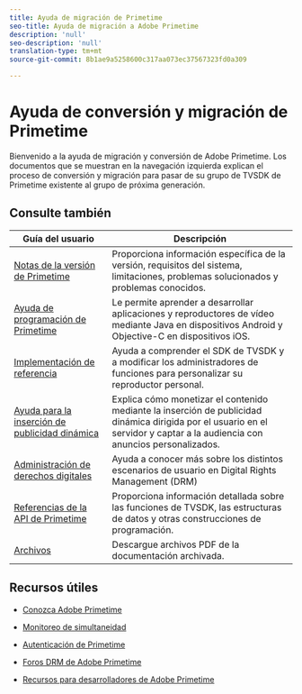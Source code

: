 ```yaml
---
title: Ayuda de migración de Primetime
seo-title: Ayuda de migración a Adobe Primetime
description: 'null'
seo-description: 'null'
translation-type: tm+mt
source-git-commit: 8b1ae9a5258600c317aa073ec37567323fd0a309

---
```



# Ayuda de conversión y migración de Primetime

Bienvenido a la ayuda de migración y conversión de Adobe Primetime. Los documentos que se muestran en la navegación izquierda explican el proceso de conversión y migración para pasar de su grupo de TVSDK de Primetime existente al grupo de próxima generación.

## Consulte también

| Guía del usuario | Descripción |
|--- |--- |
| [Notas de la versión de Primetime](/help/release-notes/home.md) | Proporciona información específica de la versión, requisitos del sistema, limitaciones, problemas solucionados y problemas conocidos. |
| [Ayuda de programación de Primetime](/help/programming/home.md) | Le permite aprender a desarrollar aplicaciones y reproductores de vídeo mediante Java en dispositivos Android y Objective-C en dispositivos iOS. |
| [Implementación de referencia](/help/android-reference-implementation/home.md) | Ayuda a comprender el SDK de TVSDK y a modificar los administradores de funciones para personalizar su reproductor personal. |
| [Ayuda para la inserción de publicidad dinámica](/help/dynamic-ad-insertion/home.md) | Explica cómo monetizar el contenido mediante la inserción de publicidad dinámica dirigida por el usuario en el servidor y captar a la audiencia con anuncios personalizados. |
| [Administración de derechos digitales](/help/digital-rights-management/home.md) | Ayuda a conocer más sobre los distintos escenarios de usuario en Digital Rights Management (DRM) |
| [Referencias de la API de Primetime](/help/reference/api-references.md) | Proporciona información detallada sobre las funciones de TVSDK, las estructuras de datos y otras construcciones de programación. |
| [Archivos](https://helpx.adobe.com/primetime/archives.html) | Descargue archivos PDF de la documentación archivada. |

## Recursos útiles

* [Conozca Adobe Primetime](https://www.adobe.com/in/marketing/primetime.html)

* [Monitoreo de simultaneidad](https://tve.helpdocsonline.com/concurrency-monitoring-introduction)

* [Autenticación de Primetime](https://tve.helpdocsonline.com/home)

* [Foros DRM de Adobe Primetime](https://forums.adobe.com/community/adobe_access)

* [Recursos para desarrolladores de Adobe Primetime](https://www.adobe.com/devnet/primetime.html)